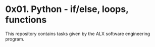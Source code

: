 # 0x01. Python - if/else, loops, functions
This repository contains tasks given by the ALX software engineering program.
